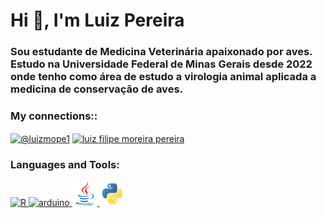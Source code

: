 <h1 align="left">Hi 👋, I'm Luiz Pereira</h1>
<h3 align="left">Sou estudante de Medicina Veterinária apaixonado por aves. Estudo na Universidade Federal de Minas Gerais desde 2022 onde tenho como área de estudo a virologia animal aplicada a medicina de conservação de aves.</h3>

<h3 align="left">My connections::</h3>
<p align="left">
<a href="https://twitter.com/@luizmope1" target="blank"><img align="center" src="https://raw.githubusercontent.com/rahuldkjain/github-profile-readme-generator/master/src/images/icons/Social/twitter.svg" alt="@luizmope1" height="30" width="40" /></a>
<a href="https://linkedin.com/in/luiz filipe" target="blank"><img align="center" src="https://raw.githubusercontent.com/rahuldkjain/github-profile-readme-generator/master/src/images/icons/Social/linked-in-alt.svg" alt="luiz filipe moreira pereira" height="30" width="40" /></a>
</p>

<h3 align="left">Languages and Tools:</h3>
<p align="left"> <a href="https://www.r-project.org/" target="_blank" rel="noreferrer"> <img src="https://cdn.worldvectorlogo.com/logos/r-lang.svg" alt="R" width="40" height="40"/> </a> <a href="https://www.arduino.cc/" target="_blank" rel="noreferrer"> <img src="https://cdn.worldvectorlogo.com/logos/arduino-1.svg" alt="arduino" width="40" height="40"/> </a> <a href="https://www.java.com" target="_blank" rel="noreferrer"> <img src="https://raw.githubusercontent.com/devicons/devicon/master/icons/java/java-original.svg" alt="java" width="40" height="40"/> </a> <a href="https://www.python.org" target="_blank" rel="noreferrer"> <img src="https://raw.githubusercontent.com/devicons/devicon/master/icons/python/python-original.svg" alt="python" width="40" height="40"/> </a> </p>


